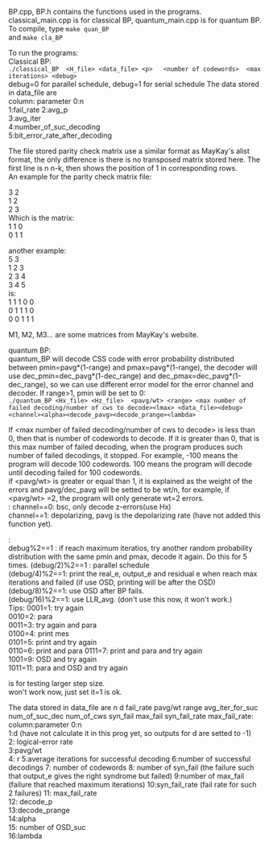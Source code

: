 BP.cpp, BP.h contains the functions used in the programs. classical_main.cpp is for classical BP, quantum_main.cpp is for quantum BP. 
To compile, type
`make quan_BP`  
and 
`make cla_BP`  

To run the programs:  
Classical BP:    
  `./classical_BP  <H_file> <data_file> <p>   <number of codewords>  <max  iterations> <debug>`   
  debug=0 for parallel schedule, debug=1 for serial  schedule
  The data stored in data_file are  
  column: parameter
  0:n   
  1:fail_rate 
  2:avg_p  
  3:avg_iter   
  4:number_of_suc_decoding   
  5:bit_error_rate_after_decoding  
  
 
 The file stored parity check matrix use a similar format as MayKay's alist format, the only difference is there is no transposed matrix stored here. The first line is n n-k, then shows the position of 1 in corresponding rows.  
An example for the parity check matrix file:
  
3 2  
1 2   
2 3  
Which is the matrix:  
  1 1 0  
  0 1 1  
  
  
  another example:  
  5 3  
  1 2 3  
  2 3 4  
  3 4 5  
 is:  
 1 1 1 0 0  
 0 1 1 1 0  
 0 0 1 1 1  
 
M1, M2, M3... are some matrices from MayKay's website.
  
  quantum BP:  
  quantum_BP will decode CSS code with error probability distributed between pmin=pavg*(1-range) and pmax=pavg*(1-range), the decoder will use  dec_pmin=dec_pavg*(1-dec_range) and dec_pmax=dec_pavg*(1-dec_range), so we can use different error model for the error channel and decoder.  If range>1, pmin will be set to 0:  
  `./quantum_BP <Hx_file> <Hz_file>  <pavg/wt> <range> <max number of failed decoding/number of cws to decode><lmax> <data_file><debug><channel><alpha><decode_pavg><decode_prange><lambda>`    
  
  If <max number of failed decoding/number of cws to decode> is less than 0, then that is number of codewords to decode. If it is greater than 0, that is this max number of failed decoding, when the program produces such number of failed decodings, it stopped.  For example, -100 means the program will decode 100 codewords. 100 means the program will decode until decoding failed for 100 codewords.  
  if <pavg/wt> is greater or equal than 1, it is explained as the weight of the errors and pavg/dec_pavg will be setted to be wt/n, for example, if  <pavg/wt> =2, the program will only generate wt=2 errors.   
  <channel> :
   channel==0: bsc, only decode z-errors(use Hx)  
   channel==1: depolarizing, pavg is the depolarizing rate  (have not added this function yet).
  
  <debug>:  
  debug%2==1 : if reach maximum iteratios, try another random probability distribution with the same pmin and pmax, decode it again.  Do this for 5 times.
  (debug/2)%2==1 : parallel  schedule  
   (debug/4)%2==1: print the real_e, output_e and residual e when reach max iterations and failed (if use OSD, printing will be after the OSD)
   (debug/8)%2==1: use OSD after BP fails.  
   (debug/16)%2==1: use LLR_avg.   (don't use this now, it won't work.)     
   Tips:
   0001=1: try again  
   0010=2: para  
   0011=3: try again and para  
   0100=4: print mes  
   0101=5: print and try again  
   0110=6: print and  para
   0111=7: print and para and try again  
   1001=9: OSD and try again  
   1011=11: para and OSD and try again  

   <alpha> is for testing larger step size.  
   <lambda> won't work now, just set it=1 is ok.  
    
   
   
   The data stored in data_file are  n d fail_rate pavg/wt range avg_iter_for_suc num_of_suc_dec num_of_cws syn_fail max_fail syn_fail_rate max_fail_rate:  
   column:parameter
   0:n  
   1:d  (have not calculate it in this prog yet, so outputs for d are setted to -1)  
   2: logical-error rate  
   3:pavg/wt    
   4: r 
   5:average iterations for successful decoding
   6:number of successful decodings
   7: number of codewords
   8: number of syn_fail  (the failure such that output_e gives the right syndrome but failed)
   9:number of max_fail  (failure that reached maximum iterations)
   10:syn_fail_rate  (fail rate for such 2 failures)
   11: max_fail_rate  
   12: decode_p  
   13:decode_prange    
   14:alpha  
   15: number of OSD_suc  
   16:lambda  
   
